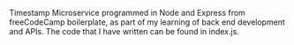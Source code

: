 Timestamp Microservice programmed in Node and Express from freeCodeCamp boilerplate, as part of my learning of back end development and APIs. The code that I have written can be found in index.js.